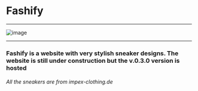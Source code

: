 # Fashify
___________________________________________________________________________________________________________________________________________________________________
![image](https://user-images.githubusercontent.com/120993360/236982188-0b4cfe52-715e-413b-9644-6c209bbf6dc0.png)
___________________________________________________________________________________________________________________________________________________________________
### Fashify is a website with very stylish sneaker designs. The website is still under construction but the v.0.3.0 version is hosted 




###### All the sneakers are from impex-clothing.de
